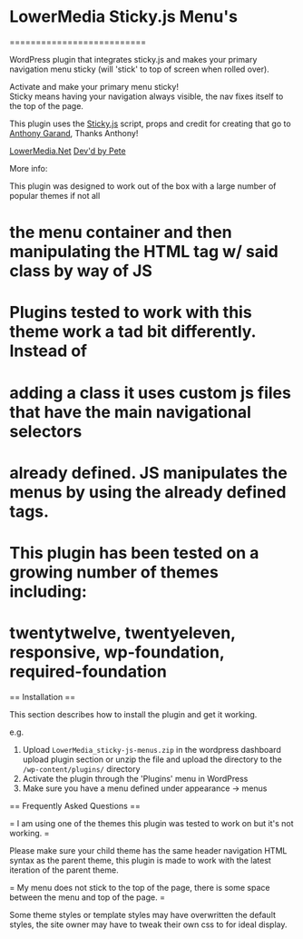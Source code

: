 <h1>LowerMedia Sticky.js Menu's</h1>
==========================

WordPress plugin that integrates sticky.js and makes your primary navigation menu sticky 
(will 'stick' to top of screen when rolled over).  

Activate and make your primary menu sticky!  
Sticky means having your navigation always visible, the nav fixes itself to the top of the page.  

This plugin uses the <a href='http://stickyjs.com'>Sticky.js</a> script, props and credit for creating that go to 
<a href="http://anthonygarand.com">Anthony Garand</a>, Thanks Anthony!   


<a href='http://lowermedia.net'>LowerMedia.Net</a>
<a href='http://petelower.com'>Dev'd by Pete</a>



More info:

This plugin was designed to work out of the box with a large number of popular themes if not all
#	the menu container and then manipulating the HTML tag w/ said class by way of JS
#	
#
#	Plugins tested to work with this theme work a tad bit differently.  Instead of 
#	adding a class it uses custom js files that have the main navigational selectors 
#	already defined.  JS manipulates the menus by using the already defined tags. 
#
#	This plugin has been tested on a growing number of themes including:
#   twentytwelve, twentyeleven, responsive, wp-foundation, required-foundation


== Installation ==

This section describes how to install the plugin and get it working.

e.g.

1. Upload `LowerMedia_sticky-js-menus.zip` in the wordpress dashboard upload plugin section or unzip the file and upload the directory to the `/wp-content/plugins/` directory
2. Activate the plugin through the 'Plugins' menu in WordPress
3. Make sure you have a menu defined under appearance -> menus

== Frequently Asked Questions ==

= I am using one of the themes this plugin was tested to work on but it's not working. =

Please make sure your child theme has the same header navigation HTML syntax as the parent theme, this plugin is made to work with the latest iteration of the parent theme.

= My menu does not stick to the top of the page, there is some space between the menu and top of the page. =

Some theme styles or template styles may have overwritten the default styles, the site owner may have to tweak their own css to for ideal display.